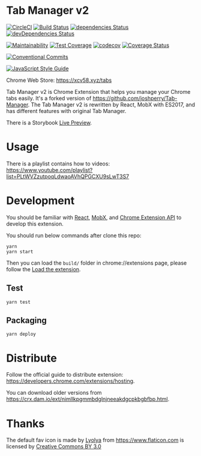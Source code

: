 # Tab Manager v2

[![CircleCI](https://circleci.com/gh/xcv58/Tab-Manager-v2.svg?style=svg)](https://circleci.com/gh/xcv58/Tab-Manager-v2)
[![Build Status](https://travis-ci.org/xcv58/Tab-Manager-v2.svg?branch=master)](https://travis-ci.org/xcv58/Tab-Manager-v2)
[![dependencies Status](https://david-dm.org/xcv58/Tab-Manager-v2/status.svg)](https://david-dm.org/xcv58/Tab-Manager-v2)
[![devDependencies Status](https://david-dm.org/xcv58/Tab-Manager-v2/dev-status.svg)](https://david-dm.org/xcv58/Tab-Manager-v2?type=dev)

[![Maintainability](https://api.codeclimate.com/v1/badges/37ba8a86e2a74b36c2a8/maintainability)](https://codeclimate.com/github/xcv58/Tab-Manager-v2/maintainability)
[![Test Coverage](https://api.codeclimate.com/v1/badges/37ba8a86e2a74b36c2a8/test_coverage)](https://codeclimate.com/github/xcv58/Tab-Manager-v2/test_coverage)
[![codecov](https://codecov.io/gh/xcv58/Tab-Manager-v2/branch/master/graph/badge.svg)](https://codecov.io/gh/xcv58/Tab-Manager-v2)
[![Coverage Status](https://coveralls.io/repos/github/xcv58/Tab-Manager-v2/badge.svg?branch=coverage)](https://coveralls.io/github/xcv58/Tab-Manager-v2?branch=coverage)

[![Conventional Commits](https://img.shields.io/badge/Conventional%20Commits-1.0.0-yellow.svg)](https://conventionalcommits.org)

[![JavaScript Style Guide](https://cdn.rawgit.com/standard/standard/master/badge.svg)](https://github.com/standard/standard)

Chrome Web Store: https://xcv58.xyz/tabs

Tab Manager v2 is Chrome Extension that helps you manage your Chrome tabs easily. It's a forked version of https://github.com/joshperry/Tab-Manager. The Tab Manager v2 is rewritten by React, MobX with ES2017, and has different features with original Tab Manager.

There is a Storybook [Live Preview](https://tabs.xcv58.org).

# Usage

There is a playlist contains how to videos: https://www.youtube.com/playlist?list=PLtWVZzutpoqLdwaoAVhQPGCXU9sLwT3S7

# Development

You should be familiar with [React](https://facebook.github.io/react/), [MobX](https://mobx.js.org/), and [Chrome Extension API](https://developers.chrome.com/extensions/api_index) to develop this extension.

You should run below commands after clone this repo:

```shell
yarn
yarn start
```

Then you can load the `build/` folder in chrome://extensions page, please follow the [Load the extension](https://developers.chrome.com/extensions/getstarted#unpacked).

## Test

```shell
yarn test
```

## Packaging

```shell
yarn deploy
```

# Distribute

Follow the official guide to distribute extension: https://developers.chrome.com/extensions/hosting.

You can download older versions from https://crx.dam.io/ext/nimllkpgmmbdglnjneeakdgcpkbgbfbp.html.

# Thanks

The default fav icon is made by [Lyolya](https://www.flaticon.com/authors/lyolya) from https://www.flaticon.com is licensed by [Creative Commons BY 3.0](http://creativecommons.org/licenses/by/3.0/)
